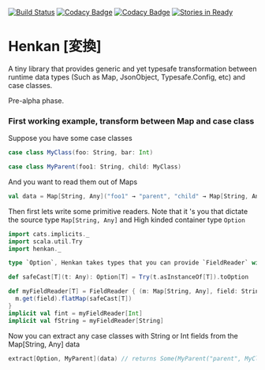 [![Build Status](https://travis-ci.org/kailuowang/henkan.svg)](https://travis-ci.org/kailuowang/henkan)
[![Codacy Badge](https://api.codacy.com/project/badge/grade/94b5ef789e73441ca101c5d0e083aef6)](https://www.codacy.com/app/kailuo-wang/henkan)
[![Codacy Badge](https://api.codacy.com/project/badge/coverage/94b5ef789e73441ca101c5d0e083aef6)](https://www.codacy.com/app/kailuo-wang/henkan)
[![Stories in Ready](https://badge.waffle.io/kailuowang/henkan.svg?label=ready&title=Ready)](http://waffle.io/kailuowang/henkan)


# Henkan [変換]

A tiny library that provides generic and yet typesafe transformation between runtime data types (Such as Map, JsonObject, Typesafe.Config, etc) and case classes.


Pre-alpha phase.

### First working example, transform between Map and case class

Suppose you have some case classes
```scala
case class MyClass(foo: String, bar: Int)

case class MyParent(foo1: String, child: MyClass)
```
And you want to read them out of Maps
```scala
val data = Map[String, Any]("foo1" → "parent", "child" → Map[String, Any]("foo" → "a", "bar" → 2))
```

Then first lets write some primitive readers. Note that it 's you that dictate the source type `Map[String, Any]` and High kinded  container type `Option`
```scala
import cats.implicits._
import scala.util.Try
import henkan._

type `Option`, Henkan takes types that you can provide `FieldReader` with

def safeCast[T](t: Any): Option[T] = Try(t.asInstanceOf[T]).toOption

def myFieldReader[T] = FieldReader { (m: Map[String, Any], field: String) ⇒
  m.get(field).flatMap(safeCast[T])
}
implicit val fint = myFieldReader[Int]
implicit val fString = myFieldReader[String]
```

Now you can extract any case classes with String or Int fields from the Map[String, Any] data
```scala
extract[Option, MyParent](data) // returns Some(MyParent("parent", MyClass("a", 2)))
```

